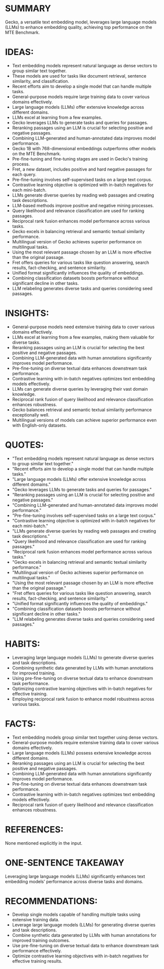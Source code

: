 # SUMMARY
Gecko, a versatile text embedding model, leverages large language models (LLMs) to enhance embedding quality, achieving top performance on the MTE Benchmark.

# IDEAS:
- Text embedding models represent natural language as dense vectors to group similar text together.
- These models are used for tasks like document retrieval, sentence similarity, and classification.
- Recent efforts aim to develop a single model that can handle multiple tasks.
- General-purpose models require large training data to cover various domains effectively.
- Large language models (LLMs) offer extensive knowledge across different domains.
- LLMs excel at learning from a few examples.
- Gecko leverages LLMs to generate tasks and queries for passages.
- Reranking passages using an LLM is crucial for selecting positive and negative passages.
- Combining LLM-generated and human-annotated data improves model performance.
- Gecko 1B with 768-dimensional embeddings outperforms other models on the MTE Benchmark.
- Pre-fine-tuning and fine-tuning stages are used in Gecko's training process.
- Fret, a new dataset, includes positive and hard negative passages for each query.
- Pre-fine-tuning involves self-supervised tasks on a large text corpus.
- Contrastive learning objective is optimized with in-batch negatives for each mini-batch.
- LLMs generate diverse queries by reading web passages and creating task descriptions.
- LLM-based methods improve positive and negative mining processes.
- Query likelihood and relevance classification are used for ranking passages.
- Reciprocal rank fusion enhances model performance across various tasks.
- Gecko excels in balancing retrieval and semantic textual similarity performance.
- Multilingual version of Gecko achieves superior performance on multilingual tasks.
- Using the most relevant passage chosen by an LLM is more effective than the original passage.
- Fret offers queries for various tasks like question answering, search results, fact-checking, and sentence similarity.
- Unified format significantly influences the quality of embeddings.
- Combining classification datasets boosts performance without significant decline in other tasks.
- LLM relabeling generates diverse tasks and queries considering seed passages.

# INSIGHTS:
- General-purpose models need extensive training data to cover various domains effectively.
- LLMs excel at learning from a few examples, making them valuable for diverse tasks.
- Reranking passages using an LLM is crucial for selecting the best positive and negative passages.
- Combining LLM-generated data with human annotations significantly improves model performance.
- Pre-fine-tuning on diverse textual data enhances downstream task performance.
- Contrastive learning with in-batch negatives optimizes text embedding models effectively.
- LLMs can generate diverse queries by leveraging their vast domain knowledge.
- Reciprocal rank fusion of query likelihood and relevance classification enhances robustness.
- Gecko balances retrieval and semantic textual similarity performance exceptionally well.
- Multilingual versions of models can achieve superior performance even with English-only datasets.

# QUOTES:
- "Text embedding models represent natural language as dense vectors to group similar text together."
- "Recent efforts aim to develop a single model that can handle multiple tasks."
- "Large language models (LLMs) offer extensive knowledge across different domains."
- "Gecko leverages LLMs to generate tasks and queries for passages."
- "Reranking passages using an LLM is crucial for selecting positive and negative passages."
- "Combining LLM-generated and human-annotated data improves model performance."
- "Pre-fine-tuning involves self-supervised tasks on a large text corpus."
- "Contrastive learning objective is optimized with in-batch negatives for each mini-batch."
- "LLMs generate diverse queries by reading web passages and creating task descriptions."
- "Query likelihood and relevance classification are used for ranking passages."
- "Reciprocal rank fusion enhances model performance across various tasks."
- "Gecko excels in balancing retrieval and semantic textual similarity performance."
- "Multilingual version of Gecko achieves superior performance on multilingual tasks."
- "Using the most relevant passage chosen by an LLM is more effective than the original passage."
- "Fret offers queries for various tasks like question answering, search results, fact-checking, and sentence similarity."
- "Unified format significantly influences the quality of embeddings."
- "Combining classification datasets boosts performance without significant decline in other tasks."
- "LLM relabeling generates diverse tasks and queries considering seed passages."

# HABITS:
- Leveraging large language models (LLMs) to generate diverse queries and task descriptions.
- Combining synthetic data generated by LLMs with human annotations for improved training.
- Using pre-fine-tuning on diverse textual data to enhance downstream task performance.
- Optimizing contrastive learning objectives with in-batch negatives for effective training.
- Employing reciprocal rank fusion to enhance model robustness across various tasks.

# FACTS:
- Text embedding models group similar text together using dense vectors.
- General-purpose models require extensive training data to cover various domains effectively.
- Large language models (LLMs) possess extensive knowledge across different domains.
- Reranking passages using an LLM is crucial for selecting the best positive and negative passages.
- Combining LLM-generated data with human annotations significantly improves model performance.
- Pre-fine-tuning on diverse textual data enhances downstream task performance.
- Contrastive learning with in-batch negatives optimizes text embedding models effectively.
- Reciprocal rank fusion of query likelihood and relevance classification enhances robustness.

# REFERENCES:
None mentioned explicitly in the input.

# ONE-SENTENCE TAKEAWAY
Leveraging large language models (LLMs) significantly enhances text embedding models' performance across diverse tasks and domains.

# RECOMMENDATIONS:
- Develop single models capable of handling multiple tasks using extensive training data.
- Leverage large language models (LLMs) for generating diverse queries and task descriptions.
- Combine synthetic data generated by LLMs with human annotations for improved training outcomes.
- Use pre-fine-tuning on diverse textual data to enhance downstream task performance effectively.
- Optimize contrastive learning objectives with in-batch negatives for effective training results.
